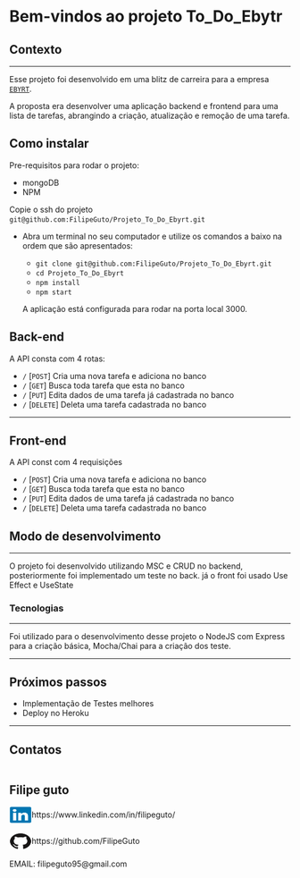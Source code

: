 # Bem-vindos ao projeto To_Do_Ebytr

## Contexto

---

Esse projeto foi desenvolvido em uma blitz de carreira para a empresa [`EBYRT`](www.betrybe.com).

A proposta era desenvolver uma aplicação backend e frontend para uma lista de tarefas, abrangindo a criação, atualização e remoção de uma tarefa.

## Como instalar

Pre-requisitos para rodar o projeto: 
- mongoDB
- NPM

Copie o ssh do projeto `git@github.com:FilipeGuto/Projeto_To_Do_Ebyrt.git`

* Abra um terminal no seu computador e utilize os comandos a baixo na ordem que são apresentados:

  * `git clone git@github.com:FilipeGuto/Projeto_To_Do_Ebyrt.git`
  * `cd Projeto_To_Do_Ebyrt`
  * `npm install`
  * `npm start`

  A aplicação está configurada para rodar na porta local 3000.

## Back-end

A API consta com 4 rotas: 
  * `/` [`POST`] Cria uma nova tarefa e adiciona no banco
  * `/` [`GET`] Busca toda tarefa que esta no banco
  * `/` [`PUT`]  Edita dados de uma tarefa já cadastrada no banco
  * `/` [`DELETE`] Deleta uma tarefa cadastrada no banco

---

## Front-end 

A API const com 4 requisições
  * `/` [`POST`] Cria uma nova tarefa e adiciona no banco
  * `/` [`GET`] Busca toda tarefa que esta no banco
  * `/` [`PUT`]  Edita dados de uma tarefa já cadastrada no banco
  * `/` [`DELETE`] Deleta uma tarefa cadastrada no banco

## Modo de desenvolvimento

---

O projeto foi desenvolvido utilizando MSC e CRUD no backend, posteriormente foi implementado um teste no back. já o front foi usado Use Effect e UseState

### Tecnologias

---

Foi utilizado para o desenvolvimento desse projeto o NodeJS com Express para a criação básica, Mocha/Chai para a criação dos teste.

---

## Próximos passos

* Implementação de Testes melhores
* Deploy no Heroku

---

## Contatos

<div style="display: flex; align-items: center; justify-content: space-between;">
  <div>
    <h2> Filipe guto </h2>
  <div style="display: flex; align-items: center;">
    <img align="center" alt="Linkedin" height="30" width="40" src="https://raw.githubusercontent.com/devicons/devicon/master/icons/linkedin/linkedin-original.svg">https://www.linkedin.com/in/filipeguto/
  </div>
  <br/>
  <div style="display: flex;align-items: center;">
    <img align="center" alt="Rafa-CSS" height="30" width="40" src="https://raw.githubusercontent.com/devicons/devicon/master/icons/github/github-original.svg"> https://github.com/FilipeGuto
  </div>
  <br/>
   <div style="display: flex;align-items: center;">
    EMAIL: filipeguto95@gmail.com
  </div>
<br/>

